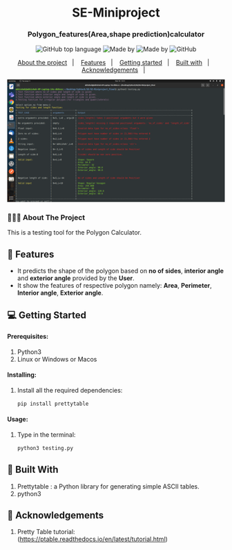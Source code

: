 
<h1 align="center">
	SE-Miniproject
</h1>

<h3 align="center">
  Polygon_features(Area,shape prediction)calculator
</h3>
<p align="center">
  <img alt="GitHub top language" src="https://img.shields.io/badge/language-python3-brightgreen">

  <a>
    	  <img alt="Made by" src="https://img.shields.io/badge/made%20by-Abhishek%20Dharmadhikari-blueviolet">
	  <img alt="Made by" src="https://img.shields.io/badge/made%20by-Abhishek%20Gaikwad-blueviolet">
  </a>

  <img alt="GitHub" src="https://img.shields.io/github/license/EliasGcf/readme-template">
</p>

<p align="center">
  <a href="#-about-the-project">About the project</a>&nbsp;&nbsp;&nbsp;|&nbsp;&nbsp;&nbsp;
  <a href="#-features">Features</a>&nbsp;&nbsp;&nbsp;|&nbsp;&nbsp;&nbsp;
  <a href="#-getting-started">Getting started</a>&nbsp;&nbsp;&nbsp;|&nbsp;&nbsp;&nbsp;
  <a href="#-built-with">Built with</a>&nbsp;&nbsp;&nbsp;|&nbsp;&nbsp;&nbsp;
  <a href="#-acknowledgements">Acknowledgements</a>&nbsp;&nbsp;&nbsp;|&nbsp;&nbsp;&nbsp;
</p>

<img alt="Layout" src="screenshots/test_function_1.png">

### 👨🏻‍💻 About The Project
This is a testing tool for the Polygon Calculator. 

## 🌟 Features

-   It predicts the shape of the polygon based on **no of sides**, **interior angle** and **exterior angle** provided by the **User**. 
-   It show the features of respective polygon namely: **Area**, **Perimeter**, **Interior angle**, **Exterior angle**.


## 💻 Getting Started

#### Prerequisites:

1. Python3
2. Linux or Windows or Macos

#### Installing:

1. Install all the required dependencies:
    ```sh
    pip install prettytable
    ```

#### Usage:
1. Type in the terminal:
    ```sh
    python3 testing.py
    ```
    

## 🚀 Built With
1. Prettytable : a Python library for generating simple ASCII tables.
2. python3


## 📝 Acknowledgements

1. Pretty Table tutorial: (https://ptable.readthedocs.io/en/latest/tutorial.html)
